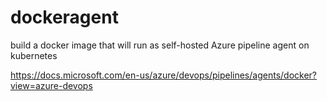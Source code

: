 # dockeragent
build a docker image that will run as self-hosted Azure pipeline agent on kubernetes

https://docs.microsoft.com/en-us/azure/devops/pipelines/agents/docker?view=azure-devops
